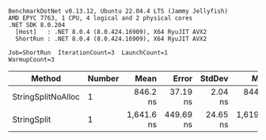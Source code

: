 ```

BenchmarkDotNet v0.13.12, Ubuntu 22.04.4 LTS (Jammy Jellyfish)
AMD EPYC 7763, 1 CPU, 4 logical and 2 physical cores
.NET SDK 8.0.204
  [Host]   : .NET 8.0.4 (8.0.424.16909), X64 RyuJIT AVX2
  ShortRun : .NET 8.0.4 (8.0.424.16909), X64 RyuJIT AVX2

Job=ShortRun  IterationCount=3  LaunchCount=1  
WarmupCount=3  

```
| Method             | Number | Mean       | Error     | StdDev   | Min        | Max        | Gen0   | Allocated |
|------------------- |------- |-----------:|----------:|---------:|-----------:|-----------:|-------:|----------:|
| StringSplitNoAlloc | 1      |   846.2 ns |  37.19 ns |  2.04 ns |   844.1 ns |   848.2 ns |      - |         - |
| StringSplit        | 1      | 1,641.6 ns | 449.69 ns | 24.65 ns | 1,619.6 ns | 1,668.2 ns | 0.0381 |    3208 B |
